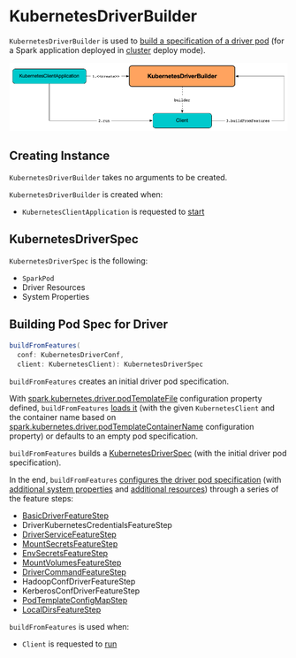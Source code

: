 # KubernetesDriverBuilder

`KubernetesDriverBuilder` is used to [build a specification of a driver pod](#buildFromFeatures) (for a Spark application deployed in [cluster](overview.md#cluster-deploy-mode) deploy mode).

![KubernetesDriverBuilder, Client and KubernetesClientApplication](images/KubernetesDriverBuilder.png)

## Creating Instance

`KubernetesDriverBuilder` takes no arguments to be created.

`KubernetesDriverBuilder` is created when:

* `KubernetesClientApplication` is requested to [start](KubernetesClientApplication.md#start)

## <span id="KubernetesDriverSpec"> KubernetesDriverSpec

`KubernetesDriverSpec` is the following:

* <span id="pod"> `SparkPod`
* <span id="driverKubernetesResources"> Driver Resources
* <span id="systemProperties"> System Properties

## <span id="buildFromFeatures"> Building Pod Spec for Driver

```scala
buildFromFeatures(
  conf: KubernetesDriverConf,
  client: KubernetesClient): KubernetesDriverSpec
```

`buildFromFeatures` creates an initial driver pod specification.

With [spark.kubernetes.driver.podTemplateFile](configuration-properties.md#spark.kubernetes.driver.podTemplateFile) configuration property defined, `buildFromFeatures` [loads it](KubernetesUtils.md#loadPodFromTemplate) (with the given `KubernetesClient` and the container name based on [spark.kubernetes.driver.podTemplateContainerName](configuration-properties.md#spark.kubernetes.driver.podTemplateContainerName) configuration property) or defaults to an empty pod specification.

`buildFromFeatures` builds a [KubernetesDriverSpec](#KubernetesDriverSpec) (with the initial driver pod specification).

In the end, `buildFromFeatures` [configures the driver pod specification](KubernetesFeatureConfigStep.md#configurePod) (with [additional system properties](KubernetesFeatureConfigStep.md#getAdditionalPodSystemProperties) and [additional resources](KubernetesFeatureConfigStep.md#getAdditionalKubernetesResources)) through a series of the feature steps:

* [BasicDriverFeatureStep](BasicDriverFeatureStep.md)
* DriverKubernetesCredentialsFeatureStep
* [DriverServiceFeatureStep](DriverServiceFeatureStep.md)
* [MountSecretsFeatureStep](MountSecretsFeatureStep.md)
* [EnvSecretsFeatureStep](EnvSecretsFeatureStep.md)
* [MountVolumesFeatureStep](MountVolumesFeatureStep.md)
* [DriverCommandFeatureStep](DriverCommandFeatureStep.md)
* HadoopConfDriverFeatureStep
* KerberosConfDriverFeatureStep
* [PodTemplateConfigMapStep](PodTemplateConfigMapStep.md)
* [LocalDirsFeatureStep](LocalDirsFeatureStep.md)

`buildFromFeatures` is used when:

* `Client` is requested to [run](Client.md#run)
